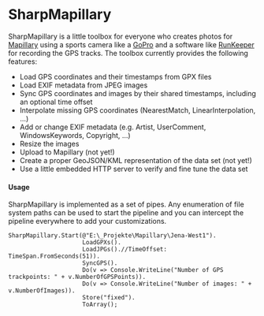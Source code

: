 SharpMapillary
==============

SharpMapillary is a little toolbox for everyone who creates photos for [Mapillary](http://www.mapillary.com) using a sports camera like a [GoPro](http://www.gopro.com) and a software like [RunKeeper](http://runkeeper.com) for recording the GPS tracks. The toolbox currently provides the following features:

* Load GPS coordinates and their timestamps from GPX files
* Load EXIF metadata from JPEG images
* Sync GPS coordinates and images by their shared timestamps, including an optional time offset
* Interpolate missing GPS coordinates (NearestMatch, LinearInterpolation, ...)
* Add or change EXIF metadata (e.g. Artist, UserComment, WindowsKeywords, Copyright, ...)
* Resize the images
* Upload to Mapillary (not yet!)
* Create a proper GeoJSON/KML representation of the data set (not yet!)
* Use a little embedded HTTP server to verify and fine tune the data set

#### Usage

SharpMapillary is implemented as a set of pipes. Any enumeration of file system paths can be used to start the pipeline and you can intercept the pipeline everywhere to add your customizations.


    SharpMapillary.Start(@"E:\_Projekte\Mapillary\Jena-West1").
                         LoadGPXs().
                         LoadJPGs().//TimeOffset: TimeSpan.FromSeconds(51)).
                         SyncGPS().
                         Do(v => Console.WriteLine("Number of GPS trackpoints: " + v.NumberOfGPSPoints)).
                         Do(v => Console.WriteLine("Number of images: " +          v.NumberOfImages)).
                         Store("fixed").
                         ToArray();
                         
